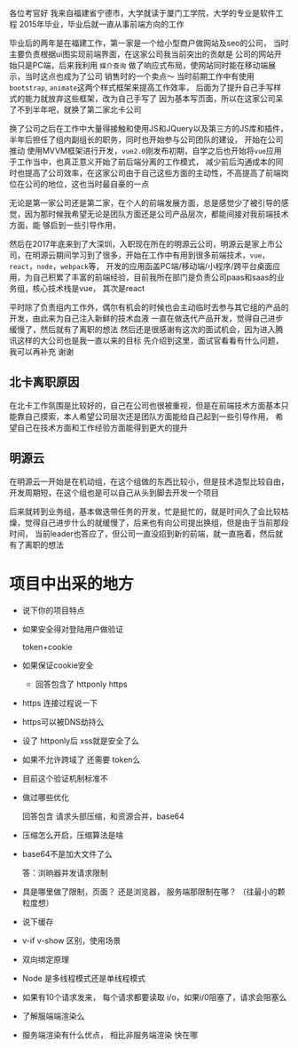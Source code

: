 各位考官好
我来自福建省宁德市，大学就读于厦门工学院，大学的专业是软件工程
2015年毕业，毕业后就一直从事前端方向的工作

毕业后的两年是在福建工作，第一家是一个给小型商户做网站及seo的公司，
当时主要负责根据ui图实现前端界面，在这家公司我当前突出的贡献是 公司的网站开始只是PC端，后来我利用 `媒介查询` 做了响应式布局，使网站同时能在移动端展示，当时这点也成为了公司
销售时的一个卖点～
当时前期工作中有使用`bootstrap`, `animate`这两个样式框架来提高工作效率，
后面为了提升自己手写样式的能力就放弃这些框架，改为自己手写了
因为基本写页面，所以在这家公司呆了不到半年吧，就换了第二家北卡公司

换了公司之后在工作中大量得接触和使用JS和JQuery以及第三方的JS库和插件，半年后担任了组内副组长的职务，同时也开始参与公司团队的建设，
开始在公司推动 使用MVVM框架进行开发，`vue2.0`刚发布初期，自学之后也开始将`vue`应用于工作当中，也真正意义开始了前后端分离的工作模式，
减少前后沟通成本的同时也提高了公司效率，在这家公司由于自己这些方面的主动性，不高提高了前端岗位在公司的地位，这也当时最自豪的一点

无论是第一家公司还是第二家，在个人的前端发展方面，总是感觉少了被引导的感觉，因为那时候我希望无论是团队方面还是公司产品层次，都能间接对我前端技术方面，能
够启到一些引导作用，

然后在2017年底来到了大深圳，入职现在所在的明源云公司，明源云是家上市公司，在明源云期间学习到了很多，开始在工作中有用到很多前端技术，`vue`，`react`，`node`，`webpack`等，
开发的应用函盖PC端/移动端/小程序/跨平台桌面应用，为自己积累了丰富的前端经验，目前我所在部门是负责公司paas和saas的业务组，核心技术栈是vue，
其次是react

平时除了负责组内工作外，偶尔有机会的时候也会主动临时去参与其它组的产品的开发，由此来为自己注入新鲜的技术血液
一直在做迭代产品开发，觉得自己进步缓慢了，然后就有了离职的想法
然后还是很感谢有这次的面试机会，因为进入腾讯这样的大公司也是我一直以来的目标
先介绍到这里，面试官看看有什么问题，我可以再补充 谢谢


## 北卡离职原因

在北卡工作氛围是比较好的，自己在公司也很被重视，但是在前端技术方面基本只能靠自己摸索，本人希望公司层次还是团队方面能给自己起到一些引导作用，
希望自己在技术方面和工作经验方面能得到更大的提升

## 明源云

在明源云一开始是在机动组，在这个组做的东西比较小，但是技术造型比较自由，开发周期短，在这个组也是可以自己从头到脚去开发一个项目

后来就转到业务组，基本做迭带任务的开发，忙是挺忙的，就是时间久了会比较枯燥，觉得自己进步什么的就缓慢了，后来也有向公司提出换组，但是由于当前那段时间，
当前leader也答应了，但公司一直没招到新的前端，就一直拖着，然后就有了离职的想法

# 项目中出采的地方

- 说下你的项目特点

- 如果安全得对登陆用户做验证

  token+cookie

- 如果保证cookie安全

  - 回答包含了 httponly  https
  
- https 连接过程说一下

- https可以被DNS劫持么

- 设了 httponly后 xss就是安全了么

- 如果不允许跨域了  还需要 token么

- 目前这个验证机制标准不

- 做过哪些优化
  
  回答包含 请求头部压缩，和资源合并，base64
  
- 压缩怎么开启，压缩算法是啥

- base64不是加大文件了么

  答：浏晌器并发请求限制
  
- 具是哪里做了限制，页面？ 还是浏览器， 服务端那限制在哪？  （往最小的颗粒度想）

- 说下缓存

- v-if v-show 区别，使用场景

- 双向绑定原理

- Node 是多线程模式还是单线程模式

- 如果有10个请求发来， 每个请求都要读取 i/o，如果i/0阻塞了，请求会阻塞么

- 了解服端端渲染么

- 服务端渲染有什么优点， 相比非服务端渲染 快在哪